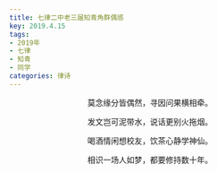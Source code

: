 ```yaml
---
title: 七律二中老三届知青角群偶感
key: 2019.4.15
tags: 
- 2019年 
- 七律
- 知青
- 同学
categories: 律诗
---
```


<p align="center">莫念缘分皆偶然，寻因问果横相牵。
</p>
<p align="center">发文岂可泥带水，说话更别火拖烟。
</p>
<p align="center">喝酒情闲想校友，饮茶心静学神仙。
</p>
<p align="center">相识一场人如梦，都要修持数十年。
</p>
